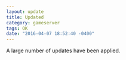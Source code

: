 ```yaml
---
layout: update
title: Updated
category: gameserver
tags: OK
date: "2016-04-07 18:52:40 -0400"
---
```


A large number of updates have been applied.
